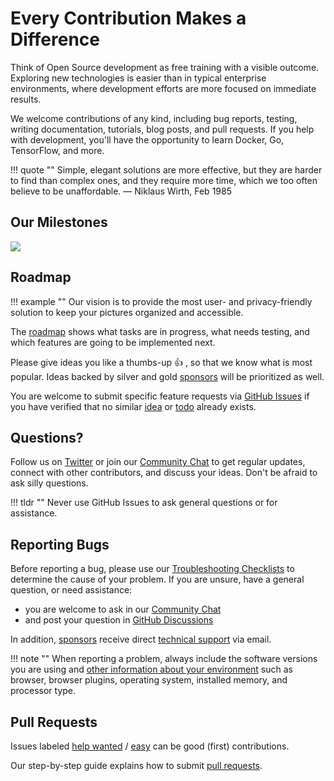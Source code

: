 # Every Contribution Makes a Difference

Think of Open Source development as free training with a visible outcome.
Exploring new technologies is easier than in typical enterprise environments, where development efforts are more focused 
on immediate results.

We welcome contributions of any kind, including bug reports, testing, writing documentation, tutorials, blog posts, 
and pull requests. If you help with development, you'll have the opportunity to learn Docker, Go, TensorFlow, and more.

!!! quote ""
    Simple, elegant solutions are more effective, but they are harder to find than complex ones, and they require more 
    time, which we too often believe to be unaffordable. — Niklaus Wirth, Feb 1985

## Our Milestones

![](https://dl.photoprism.app/img/diagrams/milestones.png)

## Roadmap ##

!!! example ""
    Our vision is to provide the most user- and privacy-friendly solution to keep your pictures organized and accessible.

The [roadmap](https://github.com/photoprism/photoprism/projects/5) shows what tasks are in progress, 
what needs testing, and which features are going to be implemented next.

Please give ideas you like a thumbs-up 👍  , so that we know what is most popular.
Ideas backed by silver and gold [sponsors](../funding.md) will be prioritized as well.

You are welcome to submit specific feature requests via [GitHub Issues](https://github.com/photoprism/photoprism/issues) 
if you have verified that no similar [idea](https://github.com/photoprism/photoprism/labels/idea) or 
[todo](https://github.com/photoprism/photoprism/labels/todo) already exists.

## Questions?

Follow us on [Twitter](https://twitter.com/photoprism_app) or join our [Community Chat](https://gitter.im/browseyourlife/community)
to get regular updates, connect with other contributors, and discuss your ideas. Don't be afraid to ask silly questions.

!!! tldr ""
    Never use GitHub Issues to ask general questions or for assistance.

## Reporting Bugs ##

Before reporting a bug, please use our [Troubleshooting Checklists](../getting-started/troubleshooting/index.md)
to determine the cause of your problem. If you are unsure, have a general question, or need assistance:

- you are welcome to ask in our [Community Chat](https://gitter.im/browseyourlife/community)
- and post your question in [GitHub Discussions](https://github.com/photoprism/photoprism/discussions)

In addition, [sponsors](../funding.md) receive direct [technical support](https://photoprism.app/contact) via email.

!!! note ""
    When reporting a problem, always include the software versions you are using and [other information about your environment](https://github.com/photoprism/photoprism/blob/develop/.github/ISSUE_TEMPLATE/bug_report.md) such as browser, browser plugins, operating system, installed memory, and processor type.

## Pull Requests

Issues labeled [help wanted](https://github.com/photoprism/photoprism/labels/help%20wanted) /
[easy](https://github.com/photoprism/photoprism/labels/easy) can be good (first) contributions.

Our step-by-step guide explains how to submit [pull requests](pull-requests.md).